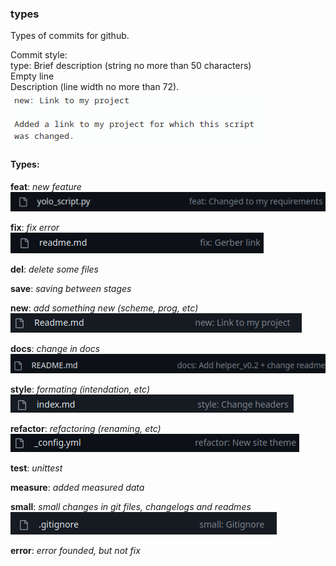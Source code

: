 ### types  

Types of commits for github.  

Commit style:  
type: Brief description (string no more than 50 characters)  
Empty line  
Description (line width no more than 72).  
![commit](images/commit.png)

#### Types:  
**feat**: _new feature_  
![feat](images/feat.png)

**fix**: _fix error_  
![fix](images/fix.png)

**del**: _delete some files_

**save**: _saving between stages_  

**new**: _add something new (scheme, prog, etc)_  
![new](images/new.png)

**docs**: _change in docs_  
![docs](images/docs.png)

**style**: _formating (intendation, etc)_  
![style](images/style.png)

**refactor**: _refactoring (renaming, etc)_  
![refactor](images/refactor.png)

**test**: _unittest_  

**measure**: _added measured data_  

**small**: _small changes in git files, changelogs and readmes_  
![small](images/small.png)

**error**:  _error founded, but not fix_  